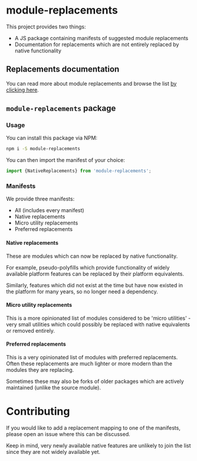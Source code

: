 # module-replacements

This project provides two things:

- A JS package containing manifests of suggested module replacements
- Documentation for replacements which are not entirely replaced by native
functionality

## Replacements documentation

You can read more about module replacements and browse the list
[by clicking here](./docs/modules/README.md).

## `module-replacements` package

### Usage

You can install this package via NPM:

```sh
npm i -S module-replacements
```

You can then import the manifest of your choice:

```ts
import {NativeReplacements} from 'module-replacements';
```

### Manifests

We provide three manifests:

- All (includes every manifest)
- Native replacements
- Micro utility replacements
- Preferred replacements

#### Native replacements

These are modules which can now be replaced by native functionality.

For example, pseudo-polyfills which provide functionality of widely available
platform features can be replaced by their platform equivalents.

Similarly, features which did not exist at the time but have now existed in
the platform for many years, so no longer need a dependency.

#### Micro utility replacements

This is a more opinionated list of modules considered to be 'micro utilities' -
very small utilities which could possibly be replaced with native equivalents
or removed entirely.

#### Preferred replacements

This is a very opinionated list of modules with preferred replacements. Often
these replacements are much lighter or more modern than the modules they are
replacing.

Sometimes these may also be forks of older packages which are actively
maintained (unlike the source module).

# Contributing

If you would like to add a replacement mapping to one of the manifests, please
open an issue where this can be discussed.

Keep in mind, very newly available native features are unlikely to join the
list since they are not widely available yet.
